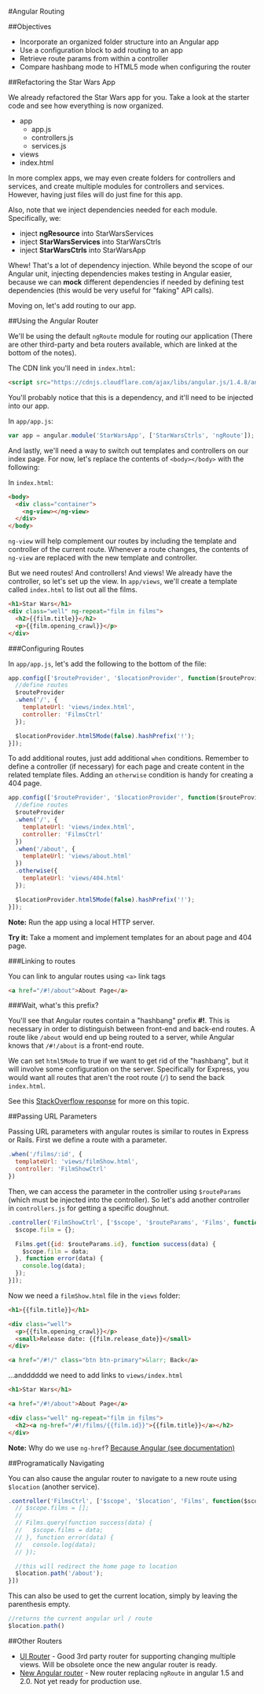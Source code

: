 #Angular Routing

##Objectives

* Incorporate an organized folder structure into an Angular app
* Use a configuration block to add routing to an app
* Retrieve route params from within a controller
* Compare hashbang mode to HTML5 mode when configuring the router

##Refactoring the Star Wars App

We already refactored the Star Wars app for you. Take a look at the starter code and see how everything is now organized.

* app
  * app.js
  * controllers.js
  * services.js
* views
* index.html

In more complex apps, we may even create folders for controllers and services, and create multiple modules for controllers and services. However, having just files will do just fine for this app.

Also, note that we inject dependencies needed for each module. Specifically, we:

* inject **ngResource** into StarWarsServices
* inject **StarWarsServices** into StarWarsCtrls
* inject **StarWarsCtrls** into StarWarsApp

Whew! That's a lot of dependency injection. While beyond the scope of our Angular unit, injecting dependencies makes testing in Angular easier, because we can **mock** different dependencies if needed by defining test dependencies (this would be very useful for "faking" API calls).

Moving on, let's add routing to our app.

##Using the Angular Router

We'll be using the default `ngRoute` module for routing our application (There are other third-party and beta routers available, which are linked at the bottom of the notes).

The CDN link you'll need in `index.html`:

```html
<script src="https://cdnjs.cloudflare.com/ajax/libs/angular.js/1.4.8/angular-route.js"></script>
```

You'll probably notice that this is a dependency, and it'll need to be injected into our app.

In `app/app.js`:

```js
var app = angular.module('StarWarsApp', ['StarWarsCtrls', 'ngRoute']);
```

And lastly, we'll need a way to switch out templates and controllers on our index page. For now, let's replace the contents of `<body></body>` with the following:

In `index.html`:

```html
<body>
  <div class="container">
    <ng-view></ng-view>
  </div>
</body>
```

`ng-view` will help complement our routes by including the template and controller of the current route. Whenever a route changes, the contents of `ng-view` are replaced with the new template and controller.

But we need routes! And controllers! And views! We already have the controller, so let's set up the view. In `app/views`, we'll create a template called `index.html` to list out all the films.

```html
<h1>Star Wars</h1>
<div class="well" ng-repeat="film in films">
  <h2>{{film.title}}</h2>
  <p>{{film.opening_crawl}}</p>
</div>
```

###Configuring Routes

In `app/app.js`, let's add the following to the bottom of the file:

```js
app.config(['$routeProvider', '$locationProvider', function($routeProvider, $locationProvider) {
  //define routes
  $routeProvider
  .when('/', {
    templateUrl: 'views/index.html',
    controller: 'FilmsCtrl'
  });

  $locationProvider.html5Mode(false).hashPrefix('!');
}]);
```

To add additional routes, just add additional `when` conditions. Remember to define a controller (if necessary) for each page and create content in the related template files. Adding an `otherwise` condition is handy for creating a 404 page.

```js
app.config(['$routeProvider', '$locationProvider', function($routeProvider, $locationProvider) {
  //define routes
  $routeProvider
  .when('/', {
    templateUrl: 'views/index.html',
    controller: 'FilmsCtrl'
  })
  .when('/about', {
    templateUrl: 'views/about.html'
  })
  .otherwise({
    templateUrl: 'views/404.html'
  });

  $locationProvider.html5Mode(false).hashPrefix('!');
}]);
```

**Note:** Run the app using a local HTTP server.

**Try it:** Take a moment and implement templates for an about page and 404 page.

###Linking to routes

You can link to angular routes using `<a>` link tags

```html
<a href="/#!/about">About Page</a>
```

###Wait, what's this prefix?

You'll see that Angular routes contain a "hashbang" prefix **#!**. This is necessary in order to distinguish between front-end and back-end routes. A route like `/about` would end up being routed to a server, while Angular knows that `/#!/about` is a front-end route.

We can set `html5Mode` to true if we want to get rid of the "hashbang", but it will involve some configuration on the server. Specifically for Express, you would want all routes that aren't the root route (`/`) to send the back `index.html`.

See this [StackOverflow response](http://stackoverflow.com/questions/31778324/angular-html5-mode-with-express) for more on this topic.

##Passing URL Parameters

Passing URL parameters with angular routes is similar to routes in Express or Rails. First we define a route with a parameter.

```js
.when('/films/:id', {
  templateUrl: 'views/filmShow.html',
  controller: 'FilmShowCtrl'
})
```

Then, we can access the parameter in the controller using `$routeParams` (which must be injected into the controller). So let's add another controller in `controllers.js` for getting a specific doughnut.

```js
.controller('FilmShowCtrl', ['$scope', '$routeParams', 'Films', function($scope, $routeParams, Films) {
  $scope.film = {};

  Films.get({id: $routeParams.id}, function success(data) {
    $scope.film = data;
  }, function error(data) {
    console.log(data);
  });
}]);
```

Now we need a `filmShow.html` file in the `views` folder:

```html
<h1>{{film.title}}</h1>

<div class="well">
  <p>{{film.opening_crawl}}</p>
  <small>Release date: {{film.release_date}}</small>
</div>

<a href="/#!/" class="btn btn-primary">&larr; Back</a>
```

...andddddd we need to add links to `views/index.html`

```html
<h1>Star Wars</h1>

<a href="/#!/about">About Page</a>

<div class="well" ng-repeat="film in films">
  <h2><a ng-href="/#!/films/{{film.id}}">{{film.title}}</a></h2>
</div>
```

**Note:** Why do we use `ng-href`? [Because Angular (see documentation)](https://docs.angularjs.org/api/ng/directive/ngHref)

##Programatically Navigating

You can also cause the angular router to navigate to a new route using `$location` (another service).

```js
.controller('FilmsCtrl', ['$scope', '$location', 'Films', function($scope, $location, Films) {
  // $scope.films = [];
  //
  // Films.query(function success(data) {
  //   $scope.films = data;
  // }, function error(data) {
  //   console.log(data);
  // });

  //this will redirect the home page to location
  $location.path('/about');
}])
```

This can also be used to get the current location, simply by leaving the parenthesis empty.

```js
//returns the current angular url / route
$location.path()
```

##Other Routers

* [UI Router](https://github.com/angular-ui/ui-router) - Good 3rd party router for supporting changing multiple views. Will be obsolete once the new angular router is ready.
* [New Angular router](https://angular.github.io/router/) - New router replacing `ngRoute` in angular 1.5 and 2.0. Not yet ready for production use.
